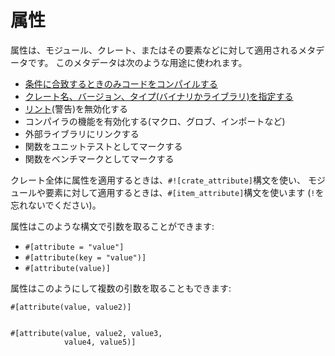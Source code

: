 # 属性

属性は、モジュール、クレート、またはその要素などに対して適用されるメタデータです。
このメタデータは次のような用途に使われます。

<!-- TODO: Link these to their respective examples -->

* [条件に合致するときのみコードをコンパイルする][cfg]
* [クレート名、バージョン、タイプ(バイナリかライブラリ)を指定する][crate]
* [リント][lint](警告)を無効化する
* コンパイラの機能を有効化する(マクロ、グロブ、インポートなど)
* 外部ライブラリにリンクする
* 関数をユニットテストとしてマークする
* 関数をベンチマークとしてマークする

クレート全体に属性を適用するときは、`#![crate_attribute]`構文を使い、
モジュールや要素に対して適用するときは、`#[item_attribute]`構文を使います
(`!`を忘れないでください)。

属性はこのような構文で引数を取ることができます:

* `#[attribute = "value"]`
* `#[attribute(key = "value")]`
* `#[attribute(value)]`

属性はこのようにして複数の引数を取ることもできます:

```rust,ignore
#[attribute(value, value2)]


#[attribute(value, value2, value3,
            value4, value5)]
```

[cfg]: attribute/cfg.md
[crate]: attribute/crate.md
[lint]: https://en.wikipedia.org/wiki/Lint_%28software%29
